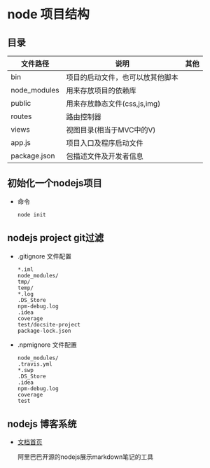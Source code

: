 # node 项目结构

## 目录

|文件路径|说明|其他|
|-|-|-|
|bin|项目的启动文件，也可以放其他脚本
|node_modules|用来存放项目的依赖库
|public|用来存放静态文件(css,js,img)
|routes|路由控制器
|views|视图目录(相当于MVC中的V)
|app.js|项目入口及程序启动文件
|package.json|包描述文件及开发者信息


## 初始化一个nodejs项目

- 命令

    `node init`

## nodejs project git过滤

- .gitignore 文件配置

    ```.gitignore
    *.iml
    node_modules/
    tmp/
    temp/
    *.log
    .DS_Store
    npm-debug.log
    .idea
    coverage
    test/docsite-project
    package-lock.json
    ```

- .npmignore 文件配置

    ```gitignore    
    node_modules/
    .travis.yml
    *.swp
    .DS_Store
    .idea
    npm-debug.log
    coverage
    test
    ```

## nodejs 博客系统

- [文档首页](https://docsite.js.org/zh-cn/docs/installation.html)

    阿里巴巴开源的nodejs展示markdown笔记的工具